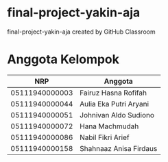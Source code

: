 # final-project-yakin-aja
final-project-yakin-aja created by GitHub Classroom

# Anggota Kelompok
NRP  | Anggota
---------|-------
05111940000003 | Fairuz Hasna Rofifah
05111940000044 | Aulia Eka Putri Aryani
05111940000051 | Johnivan Aldo Sudiono
05111940000072 | Hana Machmudah
05111940000086 | Nabil Fikri Arief
05111940000158 | Shahnaaz Anisa Firdaus

